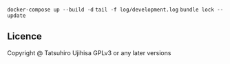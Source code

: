 `docker-compose up --build -d`
`tail -f log/development.log`
`bundle lock --update`

## Licence

Copyright @ Tatsuhiro Ujihisa
GPLv3 or any later versions
